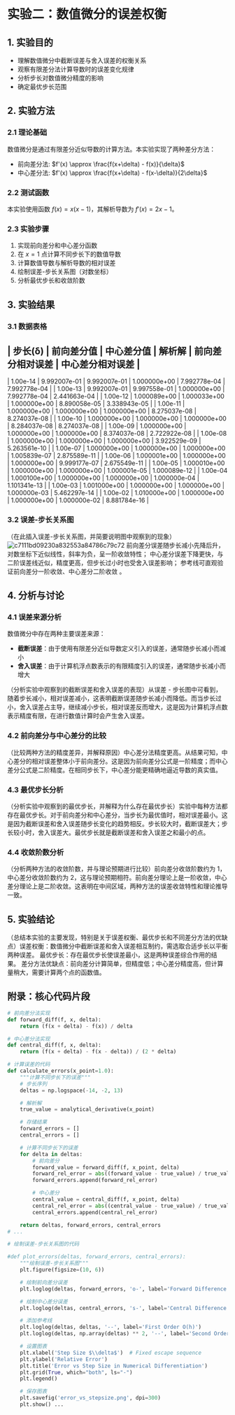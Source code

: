 # 实验二：数值微分的误差权衡

## 1. 实验目的
- 理解数值微分中截断误差与舍入误差的权衡关系
- 观察有限差分法计算导数时的误差变化规律
- 分析步长对数值微分精度的影响
- 确定最优步长范围

## 2. 实验方法
### 2.1 理论基础
数值微分是通过有限差分近似导数的计算方法。本实验实现了两种差分方法：
- 前向差分法: $f'(x) \approx \frac{f(x+\delta) - f(x)}{\delta}$
- 中心差分法: $f'(x) \approx \frac{f(x+\delta) - f(x-\delta)}{2\delta}$

### 2.2 测试函数
本实验使用函数 $f(x) = x(x-1)$，其解析导数为 $f'(x) = 2x - 1$。

### 2.3 实验步骤
1. 实现前向差分和中心差分函数
2. 在 $x=1$ 点计算不同步长下的数值导数
3. 计算数值导数与解析导数的相对误差
4. 绘制误差-步长关系图（对数坐标）
5. 分析最优步长和收敛阶数

## 3. 实验结果
### 3.1 数据表格
| 步长(δ) | 前向差分值 | 中心差分值 | 解析解 | 前向差分相对误差 | 中心差分相对误差 |
--------------------------------------------------------------------------------
| 1.00e-14 | 9.992007e-01 | 9.992007e-01 | 1.000000e+00 | 7.992778e-04 | 7.992778e-04 |
| 1.00e-13 | 9.992007e-01 | 9.997558e-01 | 1.000000e+00 | 7.992778e-04 | 2.441663e-04 |
| 1.00e-12 | 1.000089e+00 | 1.000033e+00 | 1.000000e+00 | 8.890058e-05 | 3.338943e-05 |
| 1.00e-11 | 1.000000e+00 | 1.000000e+00 | 1.000000e+00 | 8.275037e-08 | 8.274037e-08 |
| 1.00e-10 | 1.000000e+00 | 1.000000e+00 | 1.000000e+00 | 8.284037e-08 | 8.274037e-08 |
| 1.00e-09 | 1.000000e+00 | 1.000000e+00 | 1.000000e+00 | 8.374037e-08 | 2.722922e-08 |
| 1.00e-08 | 1.000000e+00 | 1.000000e+00 | 1.000000e+00 | 3.922529e-09 | 5.263561e-10 |
| 1.00e-07 | 1.000000e+00 | 1.000000e+00 | 1.000000e+00 | 1.005839e-07 | 2.875589e-11 |
| 1.00e-06 | 1.000001e+00 | 1.000000e+00 | 1.000000e+00 | 9.999177e-07 | 2.675549e-11 |
| 1.00e-05 | 1.000010e+00 | 1.000000e+00 | 1.000000e+00 | 1.000001e-05 | 1.000089e-12 |
| 1.00e-04 | 1.000100e+00 | 1.000000e+00 | 1.000000e+00 | 1.000000e-04 | 1.101341e-13 |
| 1.00e-03 | 1.001000e+00 | 1.000000e+00 | 1.000000e+00 | 1.000000e-03 | 5.462297e-14 |
| 1.00e-02 | 1.010000e+00 | 1.000000e+00 | 1.000000e+00 | 1.000000e-02 | 8.881784e-16 |

### 3.2 误差-步长关系图
（在此插入误差-步长关系图，并简要说明图中观察到的现象）![c7111bd09230a832553a84786c79c72](https://github.com/user-attachments/assets/3634341a-de4a-4265-872d-d9372d22448e)
前向差分误差随步长减小先降后升，对数坐标下近似线性，斜率为负，呈一阶收敛特性；
中心差分误差下降更快，与二阶误差线近似，精度更高，但步长过小时也受舍入误差影响；
参考线可直观验证前向差分一阶收敛、中心差分二阶收敛 。


## 4. 分析与讨论
### 4.1 误差来源分析
数值微分中存在两种主要误差来源：
- **截断误差**：由于使用有限差分近似导数定义引入的误差，通常随步长减小而减小
- **舍入误差**：由于计算机浮点数表示的有限精度引入的误差，通常随步长减小而增大

（分析实验中观察到的截断误差和舍入误差的表现）从误差 - 步长图中可看到，随着步长减小，相对误差减小，这表明截断误差随步长减小而降低。而当步长过小，舍入误差占主导，继续减小步长，相对误差反而增大，这是因为计算机浮点数表示精度有限，在进行数值计算时会产生舍入误差。

### 4.2 前向差分与中心差分的比较
（比较两种方法的精度差异，并解释原因）中心差分法精度更高。从结果可知，中心差分的相对误差整体小于前向差分。这是因为前向差分公式是一阶精度；而中心差分公式是二阶精度。在相同步长下，中心差分能更精确地逼近导数的真实值。

### 4.3 最优步长分析
（分析实验中观察到的最优步长，并解释为什么存在最优步长）实验中每种方法都存在最优步长。对于前向差分和中心差分，当步长为最优值时，相对误差最小。这是因为截断误差和舍入误差随步长变化的趋势相反。步长较大时，截断误差大；步长较小时，舍入误差大。最优步长就是截断误差和舍入误差之和最小的点。

### 4.4 收敛阶数分析
（分析两种方法的收敛阶数，并与理论预期进行比较）前向差分收敛阶数约为 1，中心差分收敛阶数约为 2，这与理论预期相符。前向差分理论上是一阶收敛，中心差分理论上是二阶收敛。这表明在中间区域，两种方法的误差收敛特性和理论推导一致。

## 5. 实验结论
（总结本实验的主要发现，特别是关于误差权衡、最优步长和不同差分方法的优缺点）误差权衡：数值微分中截断误差和舍入误差相互制约，需选取合适步长以平衡两种误差。
最优步长：存在最优步长使误差最小，这是两种误差综合作用的结果。
差分方法优缺点：前向差分计算简单，但精度低；中心差分精度高，但计算量稍大，需要计算两个点的函数值。

## 附录：核心代码片段
```python
# 前向差分法实现
def forward_diff(f, x, delta):
    return (f(x + delta) - f(x)) / delta

# 中心差分法实现
def central_diff(f, x, delta):
    return (f(x + delta) - f(x - delta)) / (2 * delta)

# 计算误差的代码
def calculate_errors(x_point=1.0):
    """计算不同步长下的误差"""
    # 步长序列
    deltas = np.logspace(-14, -2, 13)

    # 解析解
    true_value = analytical_derivative(x_point)

    # 存储结果
    forward_errors = []
    central_errors = []

    # 计算不同步长下的误差
    for delta in deltas:
        # 前向差分
        forward_value = forward_diff(f, x_point, delta)
        forward_rel_error = abs((forward_value - true_value) / true_value)
        forward_errors.append(forward_rel_error)

        # 中心差分
        central_value = central_diff(f, x_point, delta)
        central_rel_error = abs((central_value - true_value) / true_value)
        central_errors.append(central_rel_error)

    return deltas, forward_errors, central_errors
# ...

# 绘制误差-步长关系图的代码

#def plot_errors(deltas, forward_errors, central_errors):
    """绘制误差-步长关系图"""
    plt.figure(figsize=(10, 6))

    # 绘制前向差分误差
    plt.loglog(deltas, forward_errors, 'o-', label='Forward Difference')

    # 绘制中心差分误差
    plt.loglog(deltas, central_errors, 's-', label='Central Difference')

    # 添加参考线
    plt.loglog(deltas, deltas, '--', label='First Order O(h)')
    plt.loglog(deltas, np.array(deltas) ** 2, '--', label='Second Order O($h^2$)')

    # 设置图表
    plt.xlabel('Step Size $\\delta$')  # Fixed escape sequence
    plt.ylabel('Relative Error')
    plt.title('Error vs Step Size in Numerical Differentiation')
    plt.grid(True, which="both", ls="-")
    plt.legend()

    # 保存图表
    plt.savefig('error_vs_stepsize.png', dpi=300)
    plt.show() ...
```
